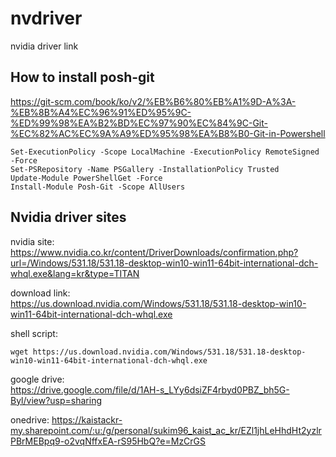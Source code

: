 # nvdriver
nvidia driver link

## How to install posh-git
https://git-scm.com/book/ko/v2/%EB%B6%80%EB%A1%9D-A%3A-%EB%8B%A4%EC%96%91%ED%95%9C-%ED%99%98%EA%B2%BD%EC%97%90%EC%84%9C-Git-%EC%82%AC%EC%9A%A9%ED%95%98%EA%B8%B0-Git-in-Powershell
```
Set-ExecutionPolicy -Scope LocalMachine -ExecutionPolicy RemoteSigned -Force
Set-PSRepository -Name PSGallery -InstallationPolicy Trusted
Update-Module PowerShellGet -Force
Install-Module Posh-Git -Scope AllUsers
```

## Nvidia driver sites
nvidia site:  
https://www.nvidia.co.kr/content/DriverDownloads/confirmation.php?url=/Windows/531.18/531.18-desktop-win10-win11-64bit-international-dch-whql.exe&lang=kr&type=TITAN

download link:  
https://us.download.nvidia.com/Windows/531.18/531.18-desktop-win10-win11-64bit-international-dch-whql.exe

shell script:  
```
wget https://us.download.nvidia.com/Windows/531.18/531.18-desktop-win10-win11-64bit-international-dch-whql.exe
```

google drive:  
https://drive.google.com/file/d/1AH-s_LYy6dsiZF4rbyd0PBZ_bh5G-Byl/view?usp=sharing

onedrive:
https://kaistackr-my.sharepoint.com/:u:/g/personal/sukim96_kaist_ac_kr/EZl1jhLeHhdHt2yzlrPBrMEBpq9-o2vqNffxEA-rS95HbQ?e=MzCrGS
